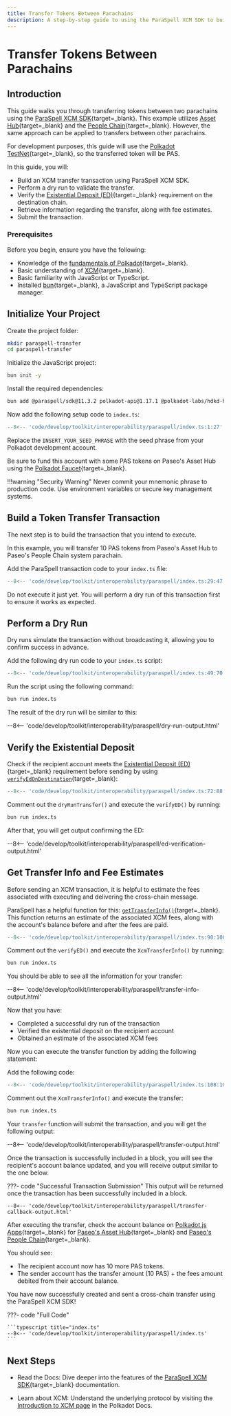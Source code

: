 ```yaml
---
title: Transfer Tokens Between Parachains
description: A step-by-step guide to using the ParaSpell XCM SDK to build, verify, and execute a transfer from one Parachain to another.
---
```


# Transfer Tokens Between Parachains

## Introduction

This guide walks you through transferring tokens between two parachains using the [ParaSpell XCM SDK](https://paraspell.github.io/docs/){target=\_blank}. This example utilizes [Asset Hub](/polkadot-protocol/architecture/system-chains/asset-hub/){target=\_blank} and the [People Chain](/polkadot-protocol/architecture/system-chains/people/){target=\_blank}. However, the same approach can be applied to transfers between other parachains.

For development purposes, this guide will use the [Polkadot TestNet](/develop/networks/#paseo){target=\_blank}, so the transferred token will be PAS.

In this guide, you will:

- Build an XCM transfer transaction using ParaSpell XCM SDK.
- Perform a dry run to validate the transfer.
- Verify the [Existential Deposit (ED)](/polkadot-protocol/glossary/#existential-deposit){target=\_blank} requirement on the destination chain.
- Retrieve information regarding the transfer, along with fee estimates.
- Submit the transaction.

### Prerequisites

Before you begin, ensure you have the following:

- Knowledge of the [fundamentals of Polkadot](/polkadot-protocol/parachain-basics/){target=\_blank}.
- Basic understanding of [XCM](/develop/interoperability/intro-to-xcm/){target=\_blank}.
- Basic familiarity with JavaScript or TypeScript.
- Installed [bun](https://bun.com/docs/installation){target=\_blank}, a JavaScript and TypeScript package manager.

## Initialize Your Project

Create the project folder:

```bash
mkdir paraspell-transfer
cd paraspell-transfer
```

Initialize the JavaScript project:

```bash
bun init -y
```

Install the required dependencies:

```bash
bun add @paraspell/sdk@11.3.2 polkadot-api@1.17.1 @polkadot-labs/hdkd-helpers@0.0.25 @polkadot-labs/hdkd@0.0.24
```

Now add the following setup code to `index.ts`:

```ts title="index.ts"
--8<-- 'code/develop/toolkit/interoperability/paraspell/index.ts:1:27'
```

Replace the `INSERT_YOUR_SEED_PHRASE` with the seed phrase from your Polkadot development account.

Be sure to fund this account with some PAS tokens on Paseo's Asset Hub using the [Polkadot Faucet](https://faucet.polkadot.io/?parachain=1000){target=\_blank}.

!!!warning "Security Warning"
    Never commit your mnemonic phrase to production code. Use environment variables or secure key management systems.

## Build a Token Transfer Transaction

The next step is to build the transaction that you intend to execute.

In this example, you will transfer 10 PAS tokens from Paseo's Asset Hub to Paseo's People Chain system parachain.

Add the ParaSpell transaction code to your `index.ts` file:

```ts title="index.ts"
--8<-- 'code/develop/toolkit/interoperability/paraspell/index.ts:29:47'
```

Do not execute it just yet. You will perform a dry run of this transaction first to ensure it works as expected.

## Perform a Dry Run

Dry runs simulate the transaction without broadcasting it, allowing you to confirm success in advance.

Add the following dry run code to your `index.ts` script:

```ts title="index.ts"
--8<-- 'code/develop/toolkit/interoperability/paraspell/index.ts:49:70'
```
Run the script using the following command:

```bash
bun run index.ts
```

The result of the dry run will be similar to this:

--8<-- 'code/develop/toolkit/interoperability/paraspell/dry-run-output.html'

## Verify the Existential Deposit

Check if the recipient account meets the [Existential Deposit (ED)](/polkadot-protocol/glossary/#existential-deposit){target=\_blank} requirement before sending by using [`verifyEdOnDestination`](https://paraspell.github.io/docs/sdk/xcmUtils.html#verify-ed-on-destination){target=\_blank}:

```ts title="index.ts"
--8<-- 'code/develop/toolkit/interoperability/paraspell/index.ts:72:88'
```
Comment out the `dryRunTransfer()` and execute the `verifyED()` by running:

```bash
bun run index.ts
```

After that, you will get output confirming the ED:

--8<-- 'code/develop/toolkit/interoperability/paraspell/ed-verification-output.html'

## Get Transfer Info and Fee Estimates

Before sending an XCM transaction, it is helpful to estimate the fees associated with executing and delivering the cross-chain message.

ParaSpell has a helpful function for this: [`getTransferInfo()`](https://paraspell.github.io/docs/sdk/xcmUtils.html#xcm-transfer-info){target=\_blank}. This function returns an estimate of the associated XCM fees, along with the account's balance before and after the fees are paid.

```ts title="index.ts"
--8<-- 'code/develop/toolkit/interoperability/paraspell/index.ts:90:106'
```

Comment out the `verifyED()` and execute the `XcmTransferInfo()` by running:

```bash
bun run index.ts
```

You should be able to see all the information for your transfer:

--8<-- 'code/develop/toolkit/interoperability/paraspell/transfer-info-output.html'

Now that you have:

- Completed a successful dry run of the transaction
- Verified the existential deposit on the recipient account
- Obtained an estimate of the associated XCM fees

Now you can execute the transfer function by adding the following statement:

Add the following code:

```typescript title="index.ts"
--8<-- 'code/develop/toolkit/interoperability/paraspell/index.ts:108:108'
```

Comment out the `XcmTransferInfo()` and execute the transfer:

```bash
bun run index.ts
```

Your `transfer` function will submit the transaction, and you will get the following output:

--8<-- 'code/develop/toolkit/interoperability/paraspell/transfer-output.html'

Once the transaction is successfully included in a block, you will see the recipient's account balance updated, and you will receive output similar to the one below.

???- code "Successful Transaction Submission"
    This output will be returned once the transaction has been successfully included in a block.

    --8<-- 'code/develop/toolkit/interoperability/paraspell/transfer-callback-output.html'

After executing the transfer, check the account balance on [Polkadot.js Apps](https://polkadot.js.org/apps/?rpc=wss%3A%2F%2Fsys.turboflakes.io%2Fasset-hub-paseo){target=\_blank} for [Paseo's Asset Hub](https://polkadot.js.org/apps/?rpc=wss%3A%2F%2Fsys.turboflakes.io%2Fasset-hub-paseo#/accounts){target=\_blank} and [Paseo's People Chain](https://polkadot.js.org/apps/?rpc=wss%3A%2F%2Fsys.ibp.network%2Fpeople-paseo#/accounts){target=\_blank}.

You should see:

- The recipient account now has 10 more PAS tokens.
- The sender account has the transfer amount (10 PAS) + the fees amount debited from their account balance.

You have now successfully created and sent a cross-chain transfer using the ParaSpell XCM SDK!

???- code "Full Code"

    ```typescript title="index.ts"
    --8<-- 'code/develop/toolkit/interoperability/paraspell/index.ts'
    ```

## Next Steps

- Read the Docs: Dive deeper into the features of the [ParaSpell XCM SDK](https://paraspell.github.io/docs/sdk/getting-started.html){target=\_blank} documentation.

- Learn about XCM: Understand the underlying protocol by visiting the [Introduction to XCM page](/develop/interoperability/intro-to-xcm/) in the Polkadot Docs.
